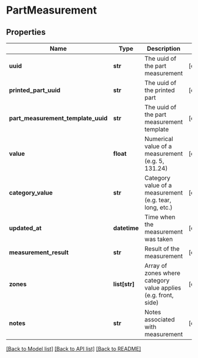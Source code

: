 # PartMeasurement

## Properties
Name | Type | Description | Notes
------------ | ------------- | ------------- | -------------
**uuid** | **str** | The uuid of the part measurement | [optional] 
**printed_part_uuid** | **str** | The uuid of the printed part | [optional] 
**part_measurement_template_uuid** | **str** | The uuid of the part measurement template | [optional] 
**value** | **float** | Numerical value of a measurement (e.g. 5, 131.24) | [optional] 
**category_value** | **str** | Category value of a measurement (e.g. tear, long, etc.) | [optional] 
**updated_at** | **datetime** | Time when the measurement was taken | [optional] 
**measurement_result** | **str** | Result of the measurement | [optional] 
**zones** | **list[str]** | Array of zones where category value applies (e.g. front, side) | [optional] 
**notes** | **str** | Notes associated with measurement | [optional] 

[[Back to Model list]](../README.md#documentation-for-models) [[Back to API list]](../README.md#documentation-for-api-endpoints) [[Back to README]](../README.md)


